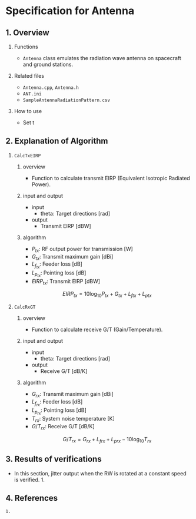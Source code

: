 # Specification for Antenna

## 1.  Overview
1. Functions
   - `Antenna` class emulates the radiation wave antenna on spacecraft and ground stations.

2. Related files
   - `Antenna.cpp`, `Antenna.h`
   - `ANT.ini`
   - `SampleAntennaRadiationPattern.csv`

3. How to use
   - Set t

## 2. Explanation of Algorithm
1. `CalcTxEIRP`
    1. overview
       - Function to calculate transmit EIRP (Equivalent Isotropic Radiated Power).

    1. input and output
       - input
         + theta: Target directions [rad]
       - output
         + Transmit EIRP [dBW]

    1. algorithm
       - $P_{tx}$: RF output power for transmission [W]
       - $G_{tx}$: Transmit maximum gain [dBi]
       - $L_{f_{tx}}$: Feeder loss [dB]
       - $L_{p_{tx}}$: Pointing loss [dB]
       - $EIRP_{tx}$: Transmit EIRP [dBW]
       ```math
       EIRP_{tx} = 10 \log_{10}{P_{tx}} + G_{tx} + L_{ftx} + L_{ptx}
       ```

1. `CalcRxGT`
    1. overview
       - Function to calculate receive G/T (Gain/Temperature).

    1. input and output
       - input
         + theta: Target directions [rad]
       - output
         + Receive G/T [dB/K]

    1. algorithm
       - $G_{rx}$: Transmit maximum gain [dBi]
       - $L_{f_{rx}}$: Feeder loss [dB]
       - $L_{p_{rx}}$: Pointing loss [dB]
       - $T_{rx}$: System noise temperature [K]
       - $G/T_{rx}$: Receive G/T [dB/K]
       ```math
       G/T_{rx} = G_{rx} + L_{frx} + L_{prx} - 10\log_{10}{T_{rx}}
       ```
## 3. Results of verifications
- In this section, jitter output when the RW is rotated at a constant speed is verified.
    1. 


## 4. References
    1. 

